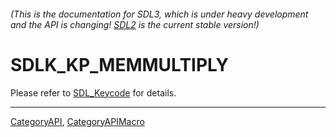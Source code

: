 ###### (This is the documentation for SDL3, which is under heavy development and the API is changing! [SDL2](https://wiki.libsdl.org/SDL2/) is the current stable version!)
# SDLK_KP_MEMMULTIPLY

Please refer to [SDL_Keycode](SDL_Keycode) for details.

----
[CategoryAPI](CategoryAPI), [CategoryAPIMacro](CategoryAPIMacro)

